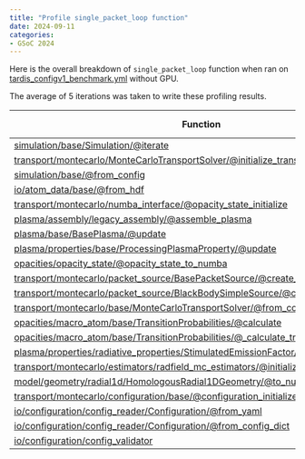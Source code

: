 ```yaml
---
title: "Profile single_packet_loop function"
date: 2024-09-11
categories:
- GSoC 2024
---
```



Here is the overall breakdown of `single_packet_loop` function when ran on [tardis_configv1_benchmark.yml](https://github.com/tardis-sn/tardis/blob/328ec77df73f151f2f0c51dc9a851a3d96c1c37d/benchmarks/data/tardis_configv1_benchmark.yml) without GPU.

The average of 5 iterations was taken to write these profiling results. 


| Function | Time (seconds) | Calls |
|----------|----------------|-------|
| [simulation/base/Simulation/@iterate](https://github.com/tardis-sn/tardis/blob/be4ec9a4f9423392bc1aa4a6f3316267faa70093/tardis/simulation/base.py#L449) | 33.82 | 1 |
| [transport/montecarlo/MonteCarloTransportSolver/@initialize_transport_state](https://github.com/tardis-sn/tardis/blob/260207cb7cee6829390d77fbf48de53843818f09/tardis/transport/montecarlo/base.py#L97) | 3.957 | 1 |
| [simulation/base/@from_config](https://github.com/tardis-sn/tardis/blob/be4ec9a4f9423392bc1aa4a6f3316267faa70093/tardis/simulation/base.py#L721) | 3.421 | 1 |
| [io/atom_data/base/@from_hdf](https://github.com/tardis-sn/tardis/blob/b08981d7bb6bb7955e285ea8973361e3874079a2/tardis/io/atom_data/base.py#L178) | 2.221 | 1 |
| [transport/montecarlo/numba_interface/@opacity_state_initialize](https://github.com/tardis-sn/tardis/blob/be4ec9a4f9423392bc1aa4a6f3316267faa70093/tardis/transport/montecarlo/numba_interface.py#L151) | 2.212 | 1 |
| [plasma/assembly/legacy_assembly/@assemble_plasma](https://github.com/tardis-sn/tardis/blob/be4ec9a4f9423392bc1aa4a6f3316267faa70093/tardis/plasma/assembly/legacy_assembly.py#L5) | 2.203 | 1 |
| [plasma/base/BasePlasma/@update](https://github.com/tardis-sn/tardis/blob/260207cb7cee6829390d77fbf48de53843818f09/tardis/plasma/base.py#L183) | 2.12 | 2 |
| [plasma/properties/base/ProcessingPlasmaProperty/@update](https://github.com/tardis-sn/tardis/blob/260207cb7cee6829390d77fbf48de53843818f09/tardis/plasma/properties/base.py#L98) | 2.117 | 44 |
| [opacities/opacity_state/@opacity_state_to_numba](https://github.com/tardis-sn/tardis/blob/be4ec9a4f9423392bc1aa4a6f3316267faa70093/tardis/opacities/opacity_state.py#L210) | 2.008 | 1 |
| [transport/montecarlo/packet_source/BasePacketSource/@create_packets](https://github.com/tardis-sn/tardis/blob/be4ec9a4f9423392bc1aa4a6f3316267faa70093/tardis/transport/montecarlo/packet_source.py#L59) | 1.342 | 1 |
| [transport/montecarlo/packet_source/BlackBodySimpleSource/@create_packets](https://github.com/tardis-sn/tardis/blob/260207cb7cee6829390d77fbf48de53843818f09/tardis/transport/montecarlo/packet_source.py#L163) | 1.340 | 1 |
| [transport/montecarlo/base/MonteCarloTransportSolver/@from_config](https://github.com/tardis-sn/tardis/blob/be4ec9a4f9423392bc1aa4a6f3316267faa70093/tardis/transport/montecarlo/base.py#L244) | 1.149 | 1 |
| [opacities/macro_atom/base/TransitionProbabilities/@calculate](https://github.com/tardis-sn/tardis/blob/260207cb7cee6829390d77fbf48de53843818f09/tardis/opacities/macro_atom/base.py#L250) | 1.133 | 2 |
| [opacities/macro_atom/base/TransitionProbabilities/@_calculate_transition_probability](https://github.com/tardis-sn/tardis/blob/be4ec9a4f9423392bc1aa4a6f3316267faa70093/tardis/opacities/macro_atom/base.py#L284) | 1.131 | 2 |
| [plasma/properties/radiative_properties/StimulatedEmissionFactor/@calculate](https://github.com/tardis-sn/tardis/blob/be4ec9a4f9423392bc1aa4a6f3316267faa70093/tardis/plasma/properties/radiative_properties.py#L70) | 0.8902 | 2 |
| [transport/montecarlo/estimators/radfield_mc_estimators/@initialize_estimator_statistics](https://github.com/tardis-sn/tardis/blob/be4ec9a4f9423392bc1aa4a6f3316267faa70093/tardis/transport/montecarlo/estimators/radfield_mc_estimators.py#L7) | 0.8378 | 1 |
| [model/geometry/radial1d/HomologousRadial1DGeometry/@to_numba](https://github.com/tardis-sn/tardis/blob/be4ec9a4f9423392bc1aa4a6f3316267faa70093/tardis/model/geometry/radial1d.py#L169) | 0.6121 | 2 |
| [transport/montecarlo/configuration/base/@configuration_initialize](https://github.com/tardis-sn/tardis/blob/260207cb7cee6829390d77fbf48de53843818f09/tardis/transport/montecarlo/configuration/base.py#L53) | 0.3878 | 1 |
| [io/configuration/config_reader/Configuration/@from_yaml](https://github.com/tardis-sn/tardis/blob/260207cb7cee6829390d77fbf48de53843818f09/tardis/io/configuration/config_reader.py#L212) | 0.2202 | 1 |
| [io/configuration/config_reader/Configuration/@from_config_dict](https://github.com/tardis-sn/tardis/blob/260207cb7cee6829390d77fbf48de53843818f09/tardis/io/configuration/config_reader.py#L232) | 0.2086 | 1 |
| [io/configuration/config_validator](https://github.com/tardis-sn/tardis/blob/260207cb7cee6829390d77fbf48de53843818f09/tardis/io/configuration/config_validator.py#L86) | 0.2083 | 1 |
